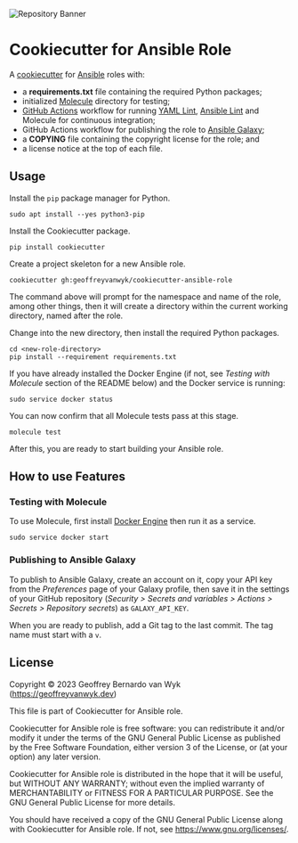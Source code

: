 ![Repository Banner](https://banners.beyondco.de/Cookiecutter%20for%20Ansible%20Role.png?theme=light&packageManager=&packageName=cookiecutter+gh%3Ageoffreyvanwyk%2Fcookiecutter-ansible-role&pattern=architect&style=style_1&description=All+you+need+to+start+automating%21&md=1&showWatermark=1&fontSize=125px&images=star) <!-- markdownlint-disable-line first-line-h1 -->

# Cookiecutter for Ansible Role

A [cookiecutter](https://cookiecutter.readthedocs.io/en/stable/) for
[Ansible](https:/docs.ansible.com/ansible/latest) roles with:

* a **requirements.txt** file containing the required Python packages;
* initialized [Molecule](https://ansible.readthedocs.io/projects/molecule)
  directory for testing;
* [GitHub Actions](https://docs.github.com/en/actions) workflow for running
  [YAML Lint](https://yamllint.readthedocs.io/en/stable/),
  [Ansible Lint](https://ansible.readthedocs.io/projects/lint) and Molecule for
  continuous integration;
* GitHub Actions workflow for publishing the role to
  [Ansible Galaxy](https://galaxy.ansible.com);
* a **COPYING** file containing the copyright license for the role; and
* a license notice at the top of each file.

## Usage

Install the `pip` package manager for Python.

```shell
sudo apt install --yes python3-pip
```

Install the Cookiecutter package.

```shell
pip install cookiecutter
```

Create a project skeleton for a new Ansible role.

```shell
cookiecutter gh:geoffreyvanwyk/cookiecutter-ansible-role
```

The command above will prompt for the namespace and name of the role, among
other things, then it will create a directory within the current working
directory, named after the role.

Change into the new directory, then install the required Python packages.

```shell
cd <new-role-directory>
pip install --requirement requirements.txt
```

If you have already installed the Docker Engine (if not, see
_Testing with Molecule_ section of the README below) and the Docker service is
running:

```shell
sudo service docker status
```

You can now confirm that all Molecule tests pass at this stage.

```shell
molecule test
```

After this, you are ready to start building your Ansible role.

## How to use Features

### Testing with Molecule

To use Molecule, first install
[Docker Engine](https://docs.docker.com/engine/install/ubuntu/) then run it as a
service.

```shell
sudo service docker start
```

### Publishing to Ansible Galaxy

To publish to Ansible Galaxy, create an account on it, copy your API key from
the _Preferences_ page of your Galaxy profile, then save it in the settings of
your GitHub repository
(_Security > Secrets and variables > Actions > Secrets > Repository secrets_)
as `GALAXY_API_KEY`.

When you are ready to publish, add a Git tag to the last commit. The tag name
must start with a `v`.

## License

Copyright &copy; 2023 Geoffrey Bernardo van Wyk (<https://geoffreyvanwyk.dev>)

This file is part of Cookiecutter for Ansible role.

Cookiecutter for Ansible role is free software: you can redistribute it and/or modify it under the terms of the GNU General Public License as published by the Free Software Foundation, either version 3 of the License, or (at your option) any later version.

Cookiecutter for Ansible role is distributed in the hope that it will be useful, but WITHOUT ANY WARRANTY; without even the implied warranty of MERCHANTABILITY or FITNESS FOR A PARTICULAR PURPOSE. See the GNU General Public License for more details.

You should have received a copy of the GNU General Public License along with Cookiecutter for Ansible role. If not, see <https://www.gnu.org/licenses/>.
